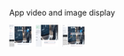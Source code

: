 App video and image display

<div>  
  <img src="https://github.com/johnnyk1090/AI-Powered-Analytics-App/blob/main/ai_assistant_1.png" title="ai_assistant_1" alt="ai_assistant_1" width="40" height="40"/>&nbsp;
  <img src="https://github.com/johnnyk1090/AI-Powered-Analytics-App/blob/main/ai_assistant_2.png" title="ai_assistant_2"  alt="ai_assistant_2" width="40" height="40"/>&nbsp;
  <img src="https://github.com/johnnyk1090/AI-Powered-Analytics-App/blob/main/ai_assistant_3.png" title="ai_assistant_3" alt="ai_assistant_3" width="40" height="40"/>&nbsp;
<div> 
